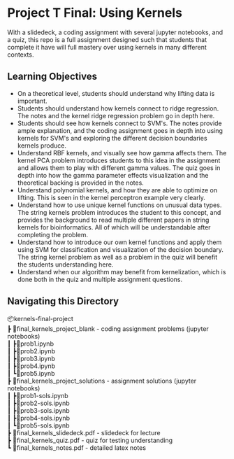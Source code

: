 # Project T Final: Using Kernels 
With a slidedeck, a coding assignment with several jupyter notebooks, and a quiz, this repo is a full assignment designed such that students that complete it have will full mastery over using kernels in many different contexts.
## Learning Objectives
* On a theoretical level, students should understand why lifting data is important.
* Students should understand how kernels connect to ridge regression. The notes and the kernel ridge regression problem go in depth here.
* Students should see how kernels connect to SVM's. The notes provide ample explanation, and the coding assignment goes in depth into using kernels for SVM's and exploring the different decision boundaries kernels produce.
* Understand RBF kernels, and visually see how gamma affects them. The kernel PCA problem introduces students to this idea in the assignment and allows them to play with different gamma values. The quiz goes in depth into how the gamma parameter effects visualization and the theoretical backing is provided in the notes.
* Understand polynomial kernels, and how they are able to optimize on lifting. This is seen in the kernel perceptron example very clearly.
* Understand how to use unique kernel functions on unusual data types. The string kernels problem introduces the student to this concept, and provides the background to read multiple different papers in string kernels for bioinformatics. All of which will be understandable after completing the problem.
* Understand how to introduce our own kernel functions and apply them using SVM for classification and visualization of the decision boundary. The string kernel problem as well as a problem in the quiz will benefit the students understanding here.
* Understand when our algorithm may benefit from kernelization, which is done both in the quiz and multiple assignment questions.

## Navigating this Directory
📦kernels-final-project  
 ┣ 📂final_kernels_project_blank - coding assignment problems (jupyter notebooks)  
 ┃ ┣📜prob1.ipynb  
 ┃ ┣📜prob2.ipynb  
 ┃ ┣📜prob3.ipynb  
 ┃ ┣📜prob4.ipynb  
 ┃ ┗📜prob5.ipynb  
 ┣ 📂final_kernels_project_solutions - assignment solutions (jupyter notebooks)  
 ┃ ┣📜prob1-sols.ipynb  
 ┃ ┣📜prob2-sols.ipynb  
 ┃ ┣📜prob3-sols.ipynb  
 ┃ ┣📜prob4-sols.ipynb  
 ┃ ┗📜prob5-sols.ipynb  
 ┣ 📜final_kernels_slidedeck.pdf - slidedeck for lecture  
 ┣ 📜final_kernels_quiz.pdf - quiz for testing understanding  
 ┗ 📜final_kernels_notes.pdf - detailed latex notes  
